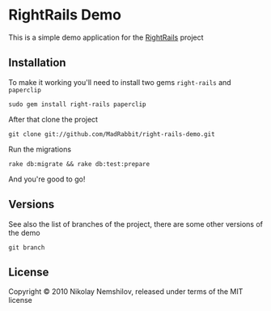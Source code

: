 # RightRails Demo

This is a simple demo application for the [RightRails](http://github.com/MadRabbit/right-rails) project

## Installation

To make it working you'll need to install two gems `right-rails` and `paperclip`

    sudo gem install right-rails paperclip

After that clone the project

    git clone git://github.com/MadRabbit/right-rails-demo.git

Run the migrations

    rake db:migrate && rake db:test:prepare

And you're good to go!

## Versions

See also the list of branches of the project, there are some other versions of the demo

    git branch


## License

Copyright © 2010 Nikolay Nemshilov, released under terms of the MIT license
